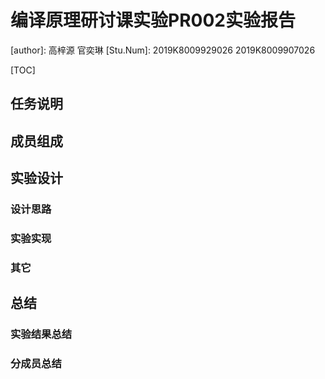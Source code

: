 # 编译原理研讨课实验PR002实验报告

[author]: 高梓源 官奕琳 [Stu.Num]: 2019K8009929026 2019K8009907026

[TOC]

## 任务说明

## 成员组成

## 实验设计

### 设计思路

### 实验实现

### 其它

## 总结

### 实验结果总结

### 分成员总结



